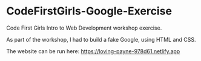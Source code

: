 # CodeFirstGirls-Google-Exercise
Code First Girls Intro to Web Development workshop exercise.

As part of the workshop, I had to build a fake Google, using HTML and CSS.

The website can be run here: https://loving-payne-978d61.netlify.app
